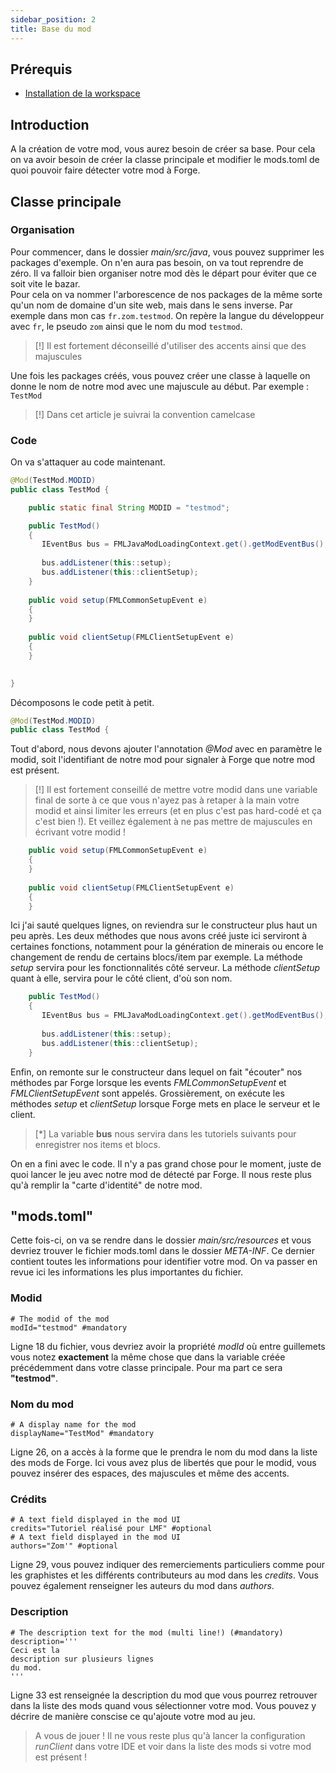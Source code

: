 ```yaml
---
sidebar_position: 2
title: Base du mod
---
```


## Prérequis
- [Installation de la workspace](installation.md)

## Introduction

A la création de votre mod, vous aurez besoin de créer sa base.
Pour cela on va avoir besoin de créer la classe principale et
modifier le mods.toml de quoi pouvoir faire détecter votre mod à Forge.

## Classe principale

### Organisation

Pour commencer, dans le dossier *main/src/java*, vous pouvez supprimer les packages d'exemple. On n'en aura pas besoin, on va tout reprendre de zéro.
Il va falloir bien organiser notre mod dès le départ pour éviter que ce soit vite le bazar.  
Pour cela on va nommer l'arborescence de nos packages de la même sorte qu'un nom de domaine d'un site web, mais dans le sens inverse.
Par exemple dans mon cas `fr.zom.testmod`. On repère la langue du développeur avec `fr`, le pseudo `zom` ainsi que le nom du mod `testmod`.

> [!] Il est fortement déconseillé d'utiliser des accents ainsi que des majuscules

Une fois les packages créés, vous pouvez créer une classe à laquelle on donne le nom de notre mod avec une majuscule au début.
Par exemple : `TestMod`

> [!] Dans cet article je suivrai la convention camelcase

### Code

On va s'attaquer au code maintenant.

```java
@Mod(TestMod.MODID)
public class TestMod {

    public static final String MODID = "testmod";

    public TestMod()
    {
       IEventBus bus = FMLJavaModLoadingContext.get().getModEventBus();
       
       bus.addListener(this::setup);
       bus.addListener(this::clientSetup); 
    }
    
    public void setup(FMLCommonSetupEvent e)
    {
    }
    
    public void clientSetup(FMLClientSetupEvent e)
    {
    }
    

}

```

Décomposons le code petit à petit.  

````java
@Mod(TestMod.MODID)
public class TestMod {
````

Tout d'abord, nous devons ajouter l'annotation *@Mod* avec en paramètre le modid,
soit l'identifiant de notre mod pour signaler à Forge que notre mod est présent.

> [!] Il est fortement conseillé de mettre votre modid dans une variable final de
> sorte à ce que vous n'ayez pas à retaper à la main votre modid et ainsi limiter
> les erreurs (et en plus c'est pas hard-codé et ça c'est bien !).
> Et veillez également à ne pas mettre de majuscules en écrivant votre modid !

````java
    public void setup(FMLCommonSetupEvent e)
    {
    }
    
    public void clientSetup(FMLClientSetupEvent e)
    {
    }
````

Ici j'ai sauté quelques lignes, on reviendra sur le constructeur plus haut un peu après.
Les deux méthodes que nous avons créé juste ici serviront à certaines fonctions, notamment
pour la génération de minerais ou encore le changement de rendu de certains blocs/item
par exemple. La méthode *setup* servira pour les fonctionnalités côté serveur.
La méthode *clientSetup* quant à elle, servira pour le côté client, d'où son nom.

````java
    public TestMod()
    {
       IEventBus bus = FMLJavaModLoadingContext.get().getModEventBus();
       
       bus.addListener(this::setup);
       bus.addListener(this::clientSetup); 
    }
````

Enfin, on remonte sur le constructeur dans lequel on fait "écouter" nos méthodes par
Forge lorsque les events *FMLCommonSetupEvent* et *FMLClientSetupEvent* sont appelés.
Grossièrement, on exécute les méthodes *setup* et *clientSetup* lorsque Forge mets
en place le serveur et le client.

> [*] La variable **bus** nous servira dans les tutoriels suivants pour enregistrer nos items
> et blocs.

On en a fini avec le code. Il n'y a pas grand chose pour le moment, juste de quoi
lancer le jeu avec notre mod de détecté par Forge. Il nous reste plus qu'à remplir la
"carte d'identité" de notre mod.

## "mods.toml"

Cette fois-ci, on va se rendre dans le dossier *main/src/resources* et vous devriez
trouver le fichier mods.toml dans le dossier *META-INF*.
Ce dernier contient toutes les informations pour identifier
votre mod. On va passer en revue ici les informations les plus importantes du fichier.

### Modid

````text
# The modid of the mod
modId="testmod" #mandatory
````

Ligne 18 du fichier, vous devriez avoir la propriété *modId* où entre guillemets
vous notez **exactement** la même chose que dans la variable créée précédemment dans
votre classe principale. Pour ma part ce sera **"testmod"**.

### Nom du mod

````text
# A display name for the mod
displayName="TestMod" #mandatory
````

Ligne 26, on a accès à la forme que le prendra le nom du mod dans la liste
des mods de Forge. Ici vous avez plus de libertés que pour le modid, vous
pouvez insérer des espaces, des majuscules et même des accents.

### Crédits

````text
# A text field displayed in the mod UI
credits="Tutoriel réalisé pour LMF" #optional
# A text field displayed in the mod UI
authors="Zom'" #optional
````

Ligne 29, vous pouvez indiquer des remerciements particuliers comme pour les
graphistes et les différents contributeurs au mod dans les *credits*. Vous
pouvez également renseigner les auteurs du mod dans *authors*.

### Description

````text
# The description text for the mod (multi line!) (#mandatory)
description='''
Ceci est la 
description sur plusieurs lignes
du mod.
'''
````

Ligne 33 est renseignée la description du mod que vous pourrez retrouver
dans la liste des mods quand vous sélectionner votre mod. Vous pouvez
y décrire de manière conscise ce qu'ajoute votre mod au jeu.

> A vous de jouer ! Il ne vous reste plus qu'à lancer la configuration
*runClient* dans votre IDE et voir dans la liste des mods
si votre mod est présent !
